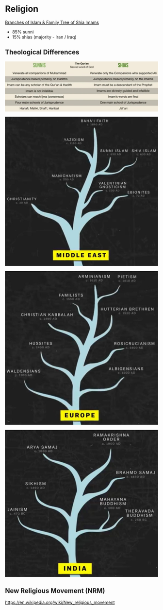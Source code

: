 # Religion

[Branches of Islam & Family Tree of Shia Imams](https://www.youtube.com/watch?v=e5YynfMfJXA)

- 85% sunni
- 15% shias (majority - Iran / Iraq)

## Theological Differences

![image](../../media/Religion-image1.jpg)

![image](../../media/Religion-image2.jpg)

![image](../../media/Religion-image3.jpg)

![image](../../media/Religion-image4.jpg)

## New Religious Movement (NRM)

<https://en.wikipedia.org/wiki/New_religious_movement>
